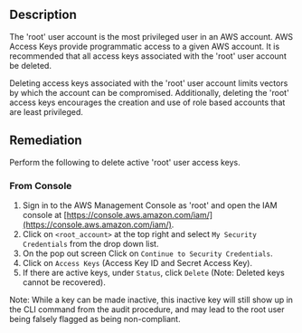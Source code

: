 ## Description

The 'root' user account is the most privileged user in an AWS account. AWS Access Keys provide programmatic access to a given AWS account. It is recommended that all access keys associated with the 'root' user account be deleted.

Deleting access keys associated with the 'root' user account limits vectors by which the account can be compromised. Additionally, deleting the 'root' access keys encourages the creation and use of role based accounts that are least privileged.

## Remediation

Perform the following to delete active 'root' user access keys.

### From Console

1. Sign in to the AWS Management Console as 'root' and open the IAM console at [https://console.aws.amazon.com/iam/](https://console.aws.amazon.com/iam/).
2. Click on `<root_account>` at the top right and select `My Security Credentials` from the drop down list.
3. On the pop out screen Click on `Continue to Security Credentials`.
4. Click on `Access Keys` (Access Key ID and Secret Access Key).
5. If there are active keys, under `Status`, click `Delete` (Note: Deleted keys cannot be recovered).

Note: While a key can be made inactive, this inactive key will still show up in the CLI command from the audit procedure, and may lead to the root user being falsely flagged as being non-compliant.
